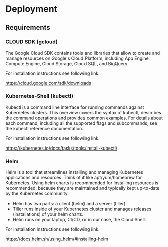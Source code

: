 # Deployment

## Requirements

### CLOUD SDK (gcloud)

The Google Cloud SDK contains tools and libraries that allow to create and manage resources on 
Google's Cloud Platform, including App Engine, Compute Engine, Cloud Storage, Cloud SQL, and BigQuery.

For installation instructions see following link.

https://cloud.google.com/sdk/downloads

### Kubernetes-Shell (kubectl)

Kubectl is a command line interface for running commands against Kubernetes clusters. This overview covers the syntax of 
kubectl, describes the command operations and provides common examples. For details about each command, including all 
the supported flags and subcommands, see the kubectl reference documentation.

For installation instructions see following link.

https://kubernetes.io/docs/tasks/tools/install-kubectl/

### Helm

Helm is a tool that streamlines installing and managing Kubernetes applications and resources. Think of it like 
apt/yum/homebrew for Kubernetes. Using helm charts is recommended for installing resources is recommended, because they 
are maintained and typically kept up-to-date by the Kubernetes community.

* Helm has two parts: a client (helm) and a server (tiller)
* Tiller runs inside of your Kubernetes cluster and manages releases (installations) of your helm charts.
* Helm runs on your laptop, CI/CD, or in our case, the Cloud Shell.

For installation instructions see following link.

https://docs.helm.sh/using_helm/#installing-helm
